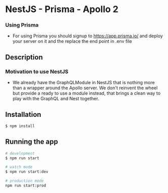 # NestJS - Prisma - Apollo 2

### Using Prisma

* For using Prisma you should signup to https://app.prisma.io/ and deploy your server on it and the replace the end point in .env file

## Description

### Motivation to use NestJS

* We already have the GraphQLModule in NestJS that is nothing more than a wrapper around the Apollo server. We don't reinvent the wheel but provide a ready to use a module instead, that brings a clean way to play with the GraphQL and Nest together.


## Installation

```bash
$ npm install
```

## Running the app

```bash
# development
$ npm run start

# watch mode
$ npm run start:dev

# production mode
npm run start:prod
```

